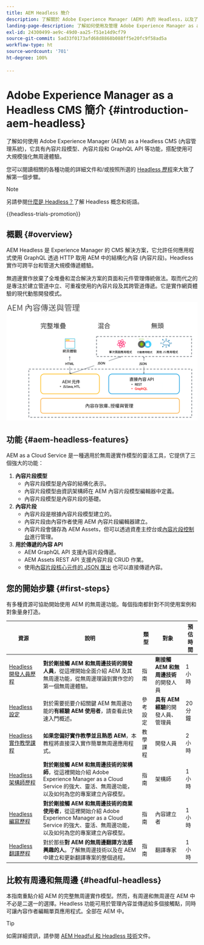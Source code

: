```yaml
---
title: AEM Headless 簡介
description: 了解關於 Adobe Experience Manager (AEM) 內的 Headless，以及了解詳細文件和 Headless 歷程。 了解如何使用內容片段模式、內容片段和 GraphQL API 等功能來增強無周邊體驗。
landing-page-description: 了解如何使用及管理 Adobe Experience Manager as a Cloud Service 內的 Headless。
exl-id: 24300499-ae9c-49d0-aa25-f51e14d9cf79
source-git-commit: 5ad33f0173afd68d8868b088ff5e20fc9f58ad5a
workflow-type: ht
source-wordcount: '701'
ht-degree: 100%

---
```



# Adobe Experience Manager as a Headless CMS 簡介 {#introduction-aem-headless}

了解如何使用 Adobe Experience Manager (AEM) as a Headless CMS (內容管理系統)，它具有內容片段模型、內容片段和 GraphQL API 等功能，搭配使用可大規模強化無周邊體驗。

您可以閱讀相關的各種功能的詳細文件和/或按照所選的 [Headless 歷程](#first-steps)來大致了解第一個步驟。

>[!NOTE]
>
>另請參閱[什麼是 Headless？](/help/headless/what-is-headless.md)了解 Headless 概念和術語。

{{headless-trials-promotion}}

## 概觀 {#overview}

AEM Headless 是 Experience Manager 的 CMS 解決方案，它允許任何應用程式使用 GraphQL 透過 HTTP 取用 AEM 中的結構化內容 (內容片段)。Headless 實作可跨平台和管道大規模傳遞體驗。

無週邊實作放棄了全堆疊和混合解決方案的頁面和元件管理傳統做法。取而代之的是專注於建立管道中立、可重複使用的內容片段及其跨管道傳遞。它是實作網頁體驗的現代動態開發模式。

![AEM 實作模型](assets/aem-implementation-models.png)

## 功能 {#aem-headless-features}

AEM as a Cloud Service 是一種適用於無周邊實作模型的靈活工具，它提供了三個強大的功能：

1. **內容片段模型**
   * 內容片段模型是內容的結構化表示。
   * 內容片段模型由資訊架構師在 AEM 內容片段模型編輯器中定義。
   * 內容片段模型是內容片段的基礎。
1. **內容片段**
   * 內容片段是根據內容片段模型建立的。
   * 內容片段由內容作者使用 AEM 內容片段編輯器建立。
   * 內容片段會儲存為 AEM Assets，但可以透過資產主控台或[內容片段控制台](/help/sites-cloud/administering/content-fragments/content-fragments-console.md)進行管理。
1. **用於傳遞的內容 API**
   * AEM GraphQL API 支援內容片段傳遞。
   * AEM Assets REST API 支援內容片段 CRUD 作業。
   * 使用[內容片段核心元件的 JSON 匯出](https://experienceleague.adobe.com/docs/experience-manager-core-components/using/components/content-fragment-component.html) 也可以直接傳遞內容。

## 您的開始步驟 {#first-steps}

有多種資源可協助開始使用 AEM 的無周邊功能。每個指南都針對不同使用案例和對象量身打造。

| 資源 | 說明 | 類型 | 對象 | 預估時間 |
|---|---|---|---|---|
| [Headless 開發人員歷程](/help/journey-headless/developer/overview.md) | **對於剛接觸 AEM 和無周邊技術的開發人員**，從這裡開始全面介紹 AEM 及其無周邊功能，從無周邊理論到實作您的第一個無周邊體驗。 | 指南 | **剛接觸 AEM 和無周邊技術** 的開發人員 | 1 小時 |
| [Headless 設定](/help/headless/setup/introduction.md) | 對於需要扼要介紹關鍵 AEM 無周邊功能的&#x200B;**有經驗 AEM 使用者**，請查看此快速入門概述。 | 參考設定 | **具有 AEM 經驗**&#x200B;的開發人員、管理員 | 20 分鐘 |
| [Headless 實作教學課程](https://experienceleague.adobe.com/docs/experience-manager-learn/getting-started-with-aem-headless/graphql/multi-step/overview.html) | **如果您偏好實作教學並且熟悉 AEM**，本教程將直接深入實作簡單無周邊應用程式。 | 教學課程 | 開發人員 | 2 小時 |
| [Headless 架構師歷程](/help/journey-headless/architect/overview.md)  | **對於剛接觸 AEM 和無周邊技術的架構師**，從這裡開始介紹 Adobe Experience Manager as a Cloud Service 的強大、靈活、無周邊功能，以及如何為您的專案建立內容模型。 | 指南 | 架構師 | 1 小時 |
| [Headless 編寫歷程](/help/journey-headless/author/overview.md) | **對於剛接觸 AEM 和無周邊技術的商業使用者**，從這裡開始介紹 Adobe Experience Manager as a Cloud Service 的強大、靈活、無周邊功能，以及如何為您的專案建立內容模型。 | 指南 | 內容建立者 | 1 小時 |
| [Headless 翻譯歷程](/help/journey-headless/translation/overview.md) | 對於那些&#x200B;**對 AEM 的無周邊翻譯方法感興趣的人**。了解無周邊技術以及在 AEM 中建立和更新翻譯專案的整個過程。 | 指南 | 翻譯專家 | 1 小時 |

## 比較有周邊和無周邊 {#headful-headless}

本指南重點介紹 AEM 的完整無周邊實作模型。然而，有周邊和無周邊在 AEM 中不必是二選一的選擇。Headless 功能可用於管理內容並傳遞給多個接觸點，同時可讓內容作者編輯單頁應用程式。全部在 AEM 中。

>[!TIP]
>
>如需詳細資訊，請參閱 [AEM Headful 和 Headless 技術](/help/implementing/developing/headful-headless.md)文件。